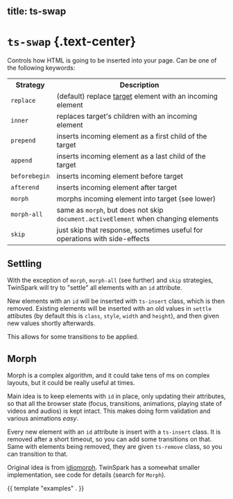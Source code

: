 title: ts-swap
----

# `ts-swap` {.text-center}

Controls how HTML is going to be inserted into your page. Can be one of the
following keywords:

<table class="table">
<tr><th>Strategy</th> <th>Description</th></tr>

<tr><td><code>replace</code></td>     <td>(default) replace <a href="../ts-target/">target</a> element with an incoming element</td></tr>
<tr><td><code>inner</code></td>       <td>replaces target's children with an incoming element</td></tr>
<tr><td><code>prepend</code></td>     <td>inserts incoming element as a first child of the target</td></tr>
<tr><td><code>append</code></td>      <td>inserts incoming element as a last child of the target</td></tr>
<tr><td><code>beforebegin</code></td> <td>inserts incoming element before target</td></tr>
<tr><td><code>afterend</code></td>    <td>inserts incoming element after target</td></tr>
<tr><td><code>morph</code></td>       <td>morphs incoming element into target (see lower)</td></tr>
<tr><td><code>morph-all</code></td>   <td>same as <code>morph</code>, but does not skip <code>document.activeElement</code> when changing elements</td></tr>
<tr><td><code>skip</code></td>        <td>just skip that response, sometimes useful for operations with side-effects</td></tr>

</table>

## Settling

With the exception of `morph`, `morph-all` (see further) and `skip` strategies,
TwinSpark will try to "settle" all elements with an `id` attribute.

New elements with an `id` will be inserted with `ts-insert` class, which is then
removed. Existing elements will be inserted with an old values in `settle`
attibutes (by default this is `class`, `style`, `width` and `height`), and then
given new values shortly afterwards.

This allows for some transitions to be applied.

## Morph

Morph is a complex algorithm, and it could take tens of ms on complex layouts,
but it could be really useful at times.

Main idea is to keep elements with `id` in place, only updating their
attributes, so that all the browser state (focus, transitions, animations,
playing state of videos and audios) is kept intact. This makes doing form
validation and various animations _easy_.

Every new element with an `id` attribute is insert with a `ts-insert` class. It
is removed after a short timeout, so you can add some transitions on that. Same
with elements being removed, they are given `ts-remove` class, so you can
transition to that.

Original idea is from [idiomorph](https://github.com/bigskysoftware/idiomorph).
TwinSpark has a somewhat smaller implementation, see code for details (search
for `Morph`).

{{ template "examples" . }}
